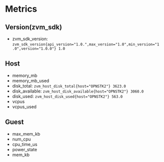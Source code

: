 # Metrics

## Version(zvm_sdk)
* zvm_sdk_version: 
    `zvm_sdk_version{api_version="1.0.",max_version="1.0",min_version="1.0",version="1.0.0"} 1.0`

## Host
* memory_mb 
* memory_mb_used 
* disk_total: `zvm_host_disk_total{host="OPNSTK2"} 3623.0`
* disk_available: `zvm_host_disk_available{host="OPNSTK2"} 3060.0`
* disk_used: `zvm_host_disk_used{host="OPNSTK2"} 563.0`
* vcpus
* vcpus_used

## Guest
* max_mem_kb
* num_cpu
* cpu_time_us
* power_state
* mem_kb